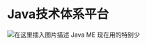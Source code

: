 ﻿# Java技术体系平台



![在这里插入图片描述](https://img-blog.csdnimg.cn/a20a6c1544ff42bbbe6b4310a20a9a92.png?x-oss-process=image/watermark,type_ZHJvaWRzYW5zZmFsbGJhY2s,shadow_50,text_Q1NETiBATkpVU1RaSkM=,size_20,color_FFFFFF,t_70,g_se,x_16)
Java ME 现在用的特别少
